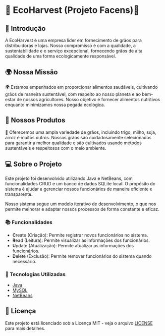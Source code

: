 # 🌾 EcoHarvest (Projeto Facens)🌾

## 📝 Introdução 

A EcoHarvest é uma empresa líder em fornecimento de grãos para distribuidoras e lojas. Nosso compromisso é com a qualidade, a sustentabilidade e o serviço excepcional, fornecendo grãos de alta qualidade de uma forma ecologicamente responsável.

## 🌍 Nossa Missão

🌍 Estamos empenhados em proporcionar alimentos saudáveis, cultivando grãos de maneira sustentável, com respeito ao nosso planeta e ao bem-estar de nossos agricultores. Nosso objetivo é fornecer alimentos nutritivos enquanto minimizamos nossa pegada ecológica.

## 🌿 Nossos Produtos 

🌿 Oferecemos uma ampla variedade de grãos, incluindo trigo, milho, soja, arroz e muitos outros. Nossos grãos são cuidadosamente selecionados para garantir a melhor qualidade e são cultivados usando métodos sustentáveis e respeitosos com o meio ambiente.

## 💻 Sobre o Projeto

Este projeto foi desenvolvido utilizando Java e NetBeans, com funcionalidades CRUD e um banco de dados SQLite local. O propósito do sistema é ajudar a gerenciar nossos funcionários de maneira eficiente e transparente. 

Nosso sistema segue um modelo iterativo de desenvolvimento, o que nos permite melhorar e adaptar nossos processos de forma constante e eficaz. 

### 📚 Funcionalidades

- **C**reate (Criação): Permite registrar novos funcionários no sistema.
- **R**ead (Leitura): Permite visualizar as informações dos funcionários.
- **U**pdate (Atualização): Permite atualizar as informações dos funcionários.
- **D**elete (Exclusão): Permite remover funcionários do sistema quando necessário.

### 🧰 Tecnologias Utilizadas

- [Java](https://www.java.com)
- [MySQL](https://www.mysql.com)
- [NetBeans](https://netbeans.apache.org)

## 📄 Licença

Este projeto está licenciado sob a Licença MIT - veja o arquivo [LICENSE](LICENSE) para mais detalhes.
